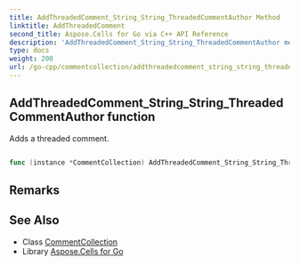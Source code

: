 ```yaml
---
title: AddThreadedComment_String_String_ThreadedCommentAuthor Method 
linktitle: AddThreadedComment
second_title: Aspose.Cells for Go via C++ API Reference
description: 'AddThreadedComment_String_String_ThreadedCommentAuthor method. Encapsulates the function that represents addthreadedcomment in Go.'
type: docs
weight: 200
url: /go-cpp/commentcollection/addthreadedcomment_string_string_threadedcommentauthor/
---
```


## AddThreadedComment_String_String_ThreadedCommentAuthor function

Adds a threaded comment.

```go

func (instance *CommentCollection) AddThreadedComment_String_String_ThreadedCommentAuthor(cellname string, text string, author *ThreadedCommentAuthor)  (int32,  error) 

```

## Remarks


## See Also

* Class [CommentCollection](../)
* Library [Aspose.Cells for Go](../../)
